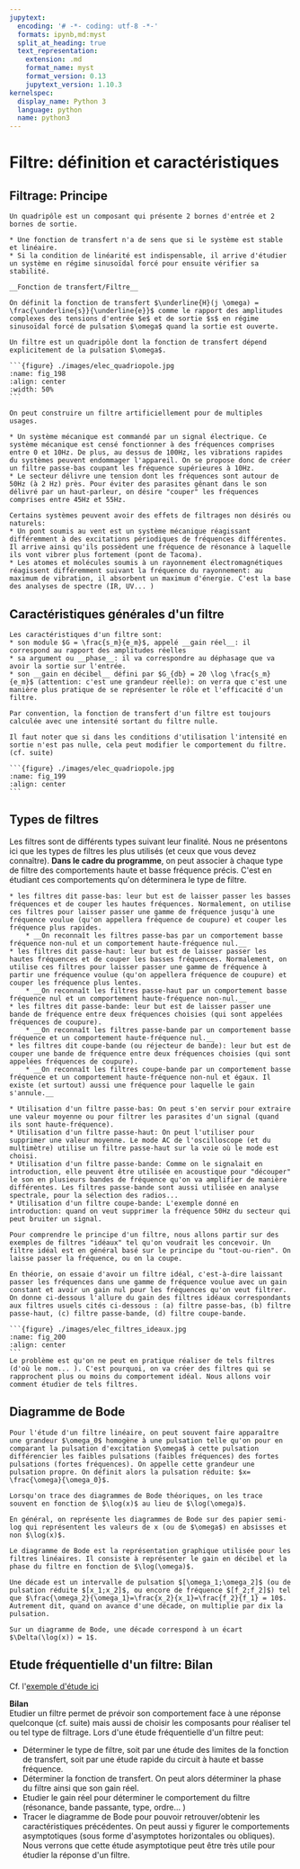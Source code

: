 ```yaml
---
jupytext:
  encoding: '# -*- coding: utf-8 -*-'
  formats: ipynb,md:myst
  split_at_heading: true
  text_representation:
    extension: .md
    format_name: myst
    format_version: 0.13
    jupytext_version: 1.10.3
kernelspec:
  display_name: Python 3
  language: python
  name: python3
---
```

# Filtre: définition et caractéristiques

## Filtrage: Principe

````{sidebar} __Quadripôle__  
Un quadripôle est un composant qui présente 2 bornes d'entrée et 2 bornes de sortie.
````
````{sidebar} Remarque
* Une fonction de transfert n'a de sens que si le système est stable et linéaire.
* Si la condition de linéarité est indispensable, il arrive d'étudier un système en régime sinusoïdal forcé pour ensuite vérifier sa stabilité.
````
````{important} 
__Fonction de transfert/Filtre__

On définit la fonction de transfert $\underline{H}(j \omega) = \frac{\underline{s}}{\underline{e}}$ comme le rapport des amplitudes complexes des tensions d'entrée $e$ et de sortie $s$ en régime sinusoïdal forcé de pulsation $\omega$ quand la sortie est ouverte.

Un filtre est un quadripôle dont la fonction de transfert dépend explicitement de la pulsation $\omega$.

```{figure} ./images/elec_quadriopole.jpg
:name: fig_198
:align: center
:width: 50%
```
````


````{topic} Exemples de filtres
On peut construire un filtre artificiellement pour de multiples usages.

* Un système mécanique est commandé par un signal électrique. Ce système mécanique est censé fonctionner à des fréquences comprises entre 0 et 10Hz. De plus, au dessus de 100Hz, les vibrations rapides du systèmes peuvent endommager l'appareil. On se propose donc de créer un filtre passe-bas coupant les fréquence supérieures à 10Hz.
* Le secteur délivre une tension dont les fréquences sont autour de 50Hz (à 2 Hz) près. Pour éviter des parasites gênant dans le son délivré par un haut-parleur, on désire "couper" les fréquences comprises entre 45Hz et 55Hz.

Certains systèmes peuvent avoir des effets de filtrages non désirés ou naturels:
* Un pont soumis au vent est un système mécanique réagissant différemment à des excitations périodiques de fréquences différentes. Il arrive ainsi qu'ils possèdent une fréquence de résonance à laquelle ils vont vibrer plus fortement (pont de Tacoma).
* Les atomes et molécules soumis à un rayonnement électromagnétiques réagissent différemment suivant la fréquence du rayonnement: au maximum de vibration, il absorbent un maximum d'énergie. C'est la base des analyses de spectre (IR, UV... )
````

## Caractéristiques générales d'un filtre

````{important} __Gain réel, argument et gain en décibel__
Les caractéristiques d'un filtre sont:
* son module $G = \frac{s_m}{e_m}$, appelé __gain réel__: il correspond au rapport des amplitudes réelles
* sa argument ou __phase__: il va correspondre au déphasage que va avoir la sortie sur l'entrée.
* son __gain en décibel__ défini par $G_{db} = 20 \log \frac{s_m}{e_m}$ (attention: c'est une grandeur réelle): on verra que c'est une manière plus pratique de se représenter le rôle et l'efficacité d'un filtre.
````

````{topic} Intensité en sortie
Par convention, la fonction de transfert d'un filtre est toujours calculée avec une intensité sortant du filtre nulle.

Il faut noter que si dans les conditions d'utilisation l'intensité en sortie n'est pas nulle, cela peut modifier le comportement du filtre. (cf. suite)

```{figure} ./images/elec_quadriopole.jpg
:name: fig_199
:align: center
```
````

## Types de filtres

Les filtres sont de différents types suivant leur finalité. Nous ne présentons ici que les types de filtres les plus utilisés (et ceux que vous devez connaître). __Dans le cadre du programme__, on peut associer à chaque type de filtre des comportements haute et basse fréquence précis. C'est en étudiant ces comportements qu'on déterminera le type de filtre.

````{important} __Types de filtres__
* les filtres dit passe-bas: leur but est de laisser passer les basses fréquences et de couper les hautes fréquences. Normalement, on utilise ces filtres pour laisser passer une gamme de fréquence jusqu'à une fréquence voulue (qu'on appellera fréquence de coupure) et couper les fréquence plus rapides.
    * __On reconnaît les filtres passe-bas par un comportement basse fréquence non-nul et un comportement haute-fréquence nul.__  
* les filtres dit passe-haut: leur but est de laisser passer les hautes fréquences et de couper les basses fréquences. Normalement, on utilise ces filtres pour laisser passer une gamme de fréquence à partir une fréquence voulue (qu'on appellera fréquence de coupure) et couper les fréquence plus lentes.
    * __On reconnaît les filtres passe-haut par un comportement basse fréquence nul et un comportement haute-fréquence non-nul.__  
* les filtres dit passe-bande: leur but est de laisser passer une bande de fréquence entre deux fréquences choisies (qui sont appelées fréquences de coupure).
    * __On reconnaît les filtres passe-bande par un comportement basse fréquence et un comportement haute-fréquence nul.__  
* les filtres dit coupe-bande (ou réjecteur de bande): leur but est de couper une bande de fréquence entre deux fréquences choisies (qui sont appelées fréquences de coupure).
    * __On reconnaît les filtres coupe-bande par un comportement basse fréquence et un comportement haute-fréquence non-nul et égaux. Il existe (et surtout) aussi une fréquence pour laquelle le gain s'annule.__  
````

````{topic} Exemple 
* Utilisation d'un filtre passe-bas: On peut s'en servir pour extraire une valeur moyenne ou pour filtrer les parasites d'un signal (quand ils sont haute-fréquence).
* Utilisation d'un filtre passe-haut: On peut l'utiliser pour supprimer une valeur moyenne. Le mode AC de l'oscilloscope (et du multimètre) utilise un filtre passe-haut sur la voie où le mode est choisi.
* Utilisation d'un filtre passe-bande: Comme on le signalait en introduction, elle peuvent être utilisée en acoustique pour "découper" le son en plusieurs bandes de fréquence qu'on va amplifier de manière différentes. Les filtres passe-bande sont aussi utilisée en analyse spectrale, pour la sélection des radios... 
* Utilisation d'un filtre coupe-bande: L'exemple donné en introduction: quand on veut supprimer la fréquence 50Hz du secteur qui peut bruiter un signal.
````

````{topic} Filtres idéaux
Pour comprendre le principe d'un filtre, nous allons partir sur des exemples de filtres "idéaux" tel qu'on voudrait les concevoir. Un filtre idéal est en général basé sur le principe du "tout-ou-rien". On laisse passer la fréquence, ou on la coupe.

En théorie, on essaie d'avoir un filtre idéal, c'est-à-dire laissant passer les fréquences dans une gamme de fréquence voulue avec un gain constant et avoir un gain nul pour les fréquences qu'on veut filtrer. On donne ci-dessous l'allure du gain des filtres idéaux correspondants aux filtres usuels cités ci-dessous : (a) filtre passe-bas, (b) filtre passe-haut, (c) filtre passe-bande, (d) filtre coupe-bande.

```{figure} ./images/elec_filtres_ideaux.jpg
:name: fig_200
:align: center
```
Le problème est qu'on ne peut en pratique réaliser de tels filtres (d'où le nom... ). C'est pourquoi, on va créer des filtres qui se rapprochent plus ou moins du comportement idéal. Nous allons voir comment étudier de tels filtres.
````

## Diagramme de Bode

````{sidebar} __Pulsation réduite__  
Pour l'étude d'un filtre linéaire, on peut souvent faire apparaître une grandeur $\omega_0$ homogène à une pulsation telle qu'on pour en comparant la pulsation d'excitation $\omega$ à cette pulsation différencier les faibles pulsations (faibles fréquences) des fortes pulsations (fortes fréquences). On appelle cette grandeur une pulsation propre. On définit alors la pulsation réduite: $x= \frac{\omega}{\omega_0}$.

Lorsqu'on trace des diagrammes de Bode théoriques, on les trace souvent en fonction de $\log(x)$ au lieu de $\log(\omega)$.
````
````{sidebar} __Diagramme semi-logarithmique__  
En général, on représente les diagrammes de Bode sur des papier semi-log qui représentent les valeurs de x (ou de $\omega$) en absisses et non $\log(x)$.
````
````{important} __Diagramme de Bode__
Le diagramme de Bode est la représentation graphique utilisée pour les filtres linéaires. Il consiste à représenter le gain en décibel et la phase du filtre en fonction de $\log(\omega)$.
````
````{important} __Décade__  
Une décade est un intervalle de pulsation $[\omega_1;\omega_2]$ (ou de pulsation réduite $[x_1;x_2]$, ou encore de fréquence $[f_2;f_2]$) tel que $\frac{\omega_2}{\omega_1}=\frac{x_2}{x_1}=\frac{f_2}{f_1} = 10$. Autrement dit, quand on avance d'une décade, on multiplie par dix la pulsation.

Sur un diagramme de Bode, une décade correspond à un écart $\Delta(\log(x)) = 1$.
````


## Etude fréquentielle d'un filtre: Bilan
Cf. l'[exemple d'étude ici](et_filtre)

__Bilan__  
Etudier un filtre permet de prévoir son comportement face à une réponse quelconque (cf. suite) mais aussi de choisir les composants pour réaliser tel ou tel type de filtrage. Lors d'une étude fréquentielle d'un filtre peut:

* Déterminer le type de filtre, soit par une étude des limites de la fonction de transfert, soit par une étude rapide du circuit à haute et basse fréquence.
* Déterminer la fonction de transfert. On peut alors déterminer la phase du filtre ainsi que son gain réel.
* Etudier le gain réel pour déterminer le comportement du filtre (résonance, bande passante, type, ordre... )
* Tracer le diagramme de Bode pour pouvoir retrouver/obtenir les caractéristiques précédentes. On peut aussi y figurer le comportements asymptotiques (sous forme d'asymptotes horizontales ou obliques). Nous verrons que cette étude asymptotique peut être très utile pour étudier la réponse d'un filtre.

